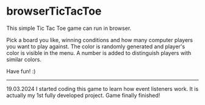 # browserTicTacToe

This simple Tic Tac Toe game can run in browser.

Pick a board you like, winning conditions and how many computer players you want to play against.
The color is randomly generated and player's color is visible in the menu.
A number is added to distinguish players with similar colors.


Have fun! :)


---------------------------------------------
19.03.2024
I started coding this game to learn how event listeners work.
It is actually my 1st fully developed project.
Game finally finished!